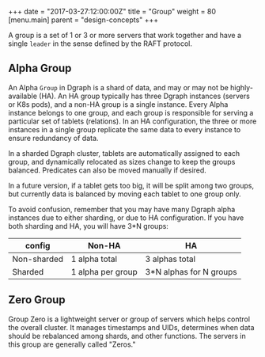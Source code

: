 +++
date = "2017-03-27:12:00:00Z"
title = "Group"
weight = 80
[menu.main]
    parent = "design-concepts"
+++

A group is a set of 1 or 3 or more servers that work together and have a single `leader` in the sense defined by the RAFT protocol.
## Alpha Group
An Alpha `Group` in Dgraph is a shard of data, and may or may not be highly-available (HA). An HA group typically has three Dgraph instances (servers or K8s pods), and a non-HA group is a single instance. Every Alpha instance belongs to one group, and each group is responsible for serving a
particular set of tablets (relations). In an HA configuration, the three or more instances in a single group replicate the same data to every instance to ensure redundancy of data.

In a sharded Dgraph cluster, tablets are automatically assigned to each group, and dynamically relocated as sizes change to keep the groups balanced. Predicates can also be moved manually if desired.

In a future version, if a tablet gets too big, it will be split among two groups, but currently data is balanced by moving each tablet to one group only.

To avoid confusion, remember that you may have many Dgraph alpha instances due to either sharding, or due to HA configuration. If you have both sharding and HA, you will have 3*N groups:

   config    | Non-HA            |   HA
-------------|-------------------|--------
Non-sharded  | 1 alpha total     |  3 alphas total
Sharded      | 1 alpha per group |  3*N alphas for N groups

## Zero Group
Group Zero is a lightweight server or group of servers which helps control the overall cluster. It manages timestamps and UIDs, determines when data should be rebalanced among shards, and other functions. The servers in this group are generally called "Zeros."
